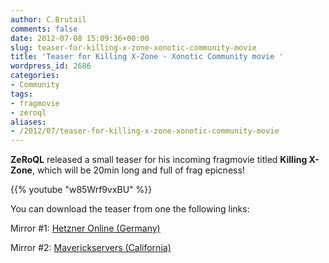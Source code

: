```yaml
---
author: C.Brutail
comments: false
date: 2012-07-08 15:09:36+00:00
slug: teaser-for-killing-x-zone-xonotic-community-movie
title: 'Teaser for Killing X-Zone - Xonotic Community movie '
wordpress_id: 2686
categories:
- Community
tags:
- fragmovie
- zeroql
aliases:
- /2012/07/teaser-for-killing-x-zone-xonotic-community-movie
---
```


**ZeRoQL** released a small teaser for his incoming fragmovie titled **Killing X-Zone**, which will be 20min long and full of frag epicness!

{{% youtube "w85Wrf9vxBU" %}}

You can download the teaser from one the following links:

Mirror #1: [Hetzner Online (Germany)](http://88.198.17.137/_files/Teaser%20for%20Killing%20X-Zone%20-%20Xonotic%20Community%20movie.mp4)

Mirror #2: [Maverickservers (California)](http://download.maverickservers.com/Teaser%20for%20Killing%20X-Zone%20-%20Xonotic%20Community%20movie.mp4)
